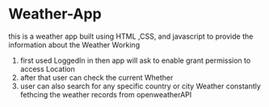 # Weather-App
this is a  weather app built using HTML ,CSS, and javascript to provide the information about the Weather
Working 
1. first used LoggedIn in then app will ask to enable grant permission to access Location
2. after that user can check the current Whether
3. user  can also search for any specific country or city Weather constantly fethcing the weather records from openweatherAPI 
